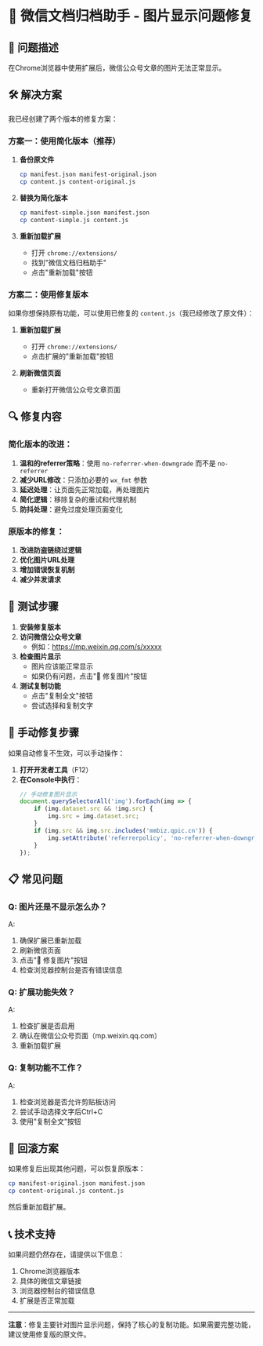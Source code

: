 # 🔧 微信文档归档助手 - 图片显示问题修复

## 🚨 问题描述
在Chrome浏览器中使用扩展后，微信公众号文章的图片无法正常显示。

## 🛠️ 解决方案

我已经创建了两个版本的修复方案：

### 方案一：使用简化版本（推荐）

1. **备份原文件**
   ```bash
   cp manifest.json manifest-original.json
   cp content.js content-original.js
   ```

2. **替换为简化版本**
   ```bash
   cp manifest-simple.json manifest.json
   cp content-simple.js content.js
   ```

3. **重新加载扩展**
   - 打开 `chrome://extensions/`
   - 找到"微信文档归档助手"
   - 点击"重新加载"按钮

### 方案二：使用修复版本

如果你想保持原有功能，可以使用已修复的 `content.js`（我已经修改了原文件）：

1. **重新加载扩展**
   - 打开 `chrome://extensions/`
   - 点击扩展的"重新加载"按钮

2. **刷新微信页面**
   - 重新打开微信公众号文章页面

## 🔍 修复内容

### 简化版本的改进：
1. **温和的referrer策略**：使用 `no-referrer-when-downgrade` 而不是 `no-referrer`
2. **减少URL修改**：只添加必要的 `wx_fmt` 参数
3. **延迟处理**：让页面先正常加载，再处理图片
4. **简化逻辑**：移除复杂的重试和代理机制
5. **防抖处理**：避免过度处理页面变化

### 原版本的修复：
1. **改进防盗链绕过逻辑**
2. **优化图片URL处理**
3. **增加错误恢复机制**
4. **减少并发请求**

## 🧪 测试步骤

1. **安装修复版本**
2. **访问微信公众号文章**
   - 例如：https://mp.weixin.qq.com/s/xxxxx
3. **检查图片显示**
   - 图片应该能正常显示
   - 如果仍有问题，点击"🔄 修复图片"按钮
4. **测试复制功能**
   - 点击"复制全文"按钮
   - 尝试选择和复制文字

## 🔧 手动修复步骤

如果自动修复不生效，可以手动操作：

1. **打开开发者工具**（F12）
2. **在Console中执行**：
   ```javascript
   // 手动修复图片显示
   document.querySelectorAll('img').forEach(img => {
       if (img.dataset.src && !img.src) {
           img.src = img.dataset.src;
       }
       if (img.src && img.src.includes('mmbiz.qpic.cn')) {
           img.setAttribute('referrerpolicy', 'no-referrer-when-downgrade');
       }
   });
   ```

## 📋 常见问题

### Q: 图片还是不显示怎么办？
A: 
1. 确保扩展已重新加载
2. 刷新微信页面
3. 点击"🔄 修复图片"按钮
4. 检查浏览器控制台是否有错误信息

### Q: 扩展功能失效？
A:
1. 检查扩展是否启用
2. 确认在微信公众号页面（mp.weixin.qq.com）
3. 重新加载扩展

### Q: 复制功能不工作？
A:
1. 检查浏览器是否允许剪贴板访问
2. 尝试手动选择文字后Ctrl+C
3. 使用"复制全文"按钮

## 🔄 回滚方案

如果修复后出现其他问题，可以恢复原版本：

```bash
cp manifest-original.json manifest.json
cp content-original.js content.js
```

然后重新加载扩展。

## 📞 技术支持

如果问题仍然存在，请提供以下信息：
1. Chrome浏览器版本
2. 具体的微信文章链接
3. 浏览器控制台的错误信息
4. 扩展是否正常加载

---

**注意**：修复主要针对图片显示问题，保持了核心的复制功能。如果需要完整功能，建议使用修复版的原文件。